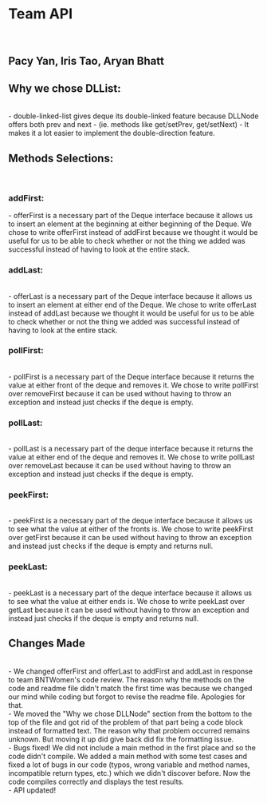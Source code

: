  <h1>Team API </h1></br>
 <h2>Pacy Yan, Iris Tao, Aryan Bhatt </h2>
 
 <h2>Why we chose DLList:</h2></br>
     - double-linked-list gives deque its double-linked feature because DLLNode offers both prev and next
     - (ie. methods like get/setPrev, get/setNext) 
     - It makes it a lot easier to implement the double-direction feature. 
     
 <h2> Methods Selections: </h2></br>
     <h3> addFirst: </h3>
     - offerFirst is a necessary part of the Deque interface because it allows us to insert an element at the beginning at either beginning of the Deque. We chose to write offerFirst instead of addFirst because we thought it would be useful for us to be able to check whether or not the thing we added was successful instead of having to look at the entire stack. 
     </br>
     <h3>addLast: </h3> </br>
     - offerLast is a necessary part of the Deque interface because it allows us to insert an element at either end of the Deque. We chose to write offerLast instead of addLast because we thought it would be useful for us to be able to check whether or not the thing we added was successful instead of having to look at the entire stack.
     </br>
     <h3>pollFirst: </h3> </br> 
     - pollFirst is a necessary part of the Deque interface because it returns the value at either front of the deque and removes it. We chose to write pollFirst over removeFirst because it can be used without having to throw an exception and instead just checks if the deque is empty. 
     </br>
     <h3>pollLast: </h3> </br>
     - pollLast is a necessary part of the deque interface because it returns the value at either end of the deque and removes it. We chose to write pollLast over removeLast because it can be used without having to throw an exception and instead just checks if the deque is empty. 
     </br>
     <h3>peekFirst: </h3> </br>
     - peekFirst is a necessary part of the deque interface because it allows us to see what the value at either of the fronts is. We chose to write peekFirst over getFirst because it can be used without having to throw an exception and instead just checks if the deque is empty and returns null.
     </br>
     <h3>peekLast: </h3> </br>
     - peekLast is a necessary part of the deque interface because it allows us to see what the value at either ends is. We chose to write peekLast over getLast because it can be used without having to throw an exception and instead just checks if the deque is empty and returns null.
     </br>

     
<h2>Changes Made</h2></br>
     - We changed offerFirst and offerLast to addFirst and addLast in response to team BNTWomen's code review. The reason why the methods on the code and readme file didn't match the first time was because we changed our mind while coding but forgot to revise the readme file. Apologies for that. </br>
     - We moved the "Why we chose DLLNode" section from the bottom to the top of the file and got rid of the problem of that part being a code block instead of formatted text. The reason why that problem occurred remains unknown. But moving it up did give back did fix the formatting issue. </br>
     - Bugs fixed! We did not include a main method in the first place and so the code didn't compile. We added a main method with some test cases and fixed a lot of bugs in our code (typos, wrong variable and method names, incompatible return types, etc.) which we didn't discover before. Now the code compiles correctly and displays the test results. </br>
     - API updated! </br>



